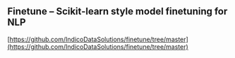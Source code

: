 ## Finetune – Scikit-learn style model finetuning for NLP
  
  [https://github.com/IndicoDataSolutions/finetune/tree/master](https://github.com/IndicoDataSolutions/finetune/tree/master)